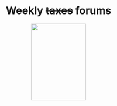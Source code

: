 <h1 align="center">Weekly <strike>taxes</strike> forums</h1>
<div align="center"><img src="https://i.pinimg.com/550x/e9/b1/c8/e9b1c8c53d37546bdb8a15b1a26b6cbd.jpg" width="150" height="210"/></div>
